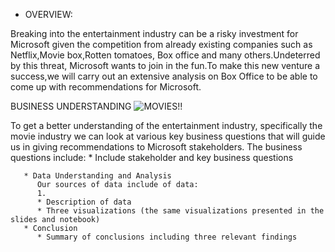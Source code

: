 * OVERVIEW:

Breaking into the entertainment industry can be a risky investment for Microsoft given the competition from already existing companies such as Netflix,Movie box,Rotten tomatoes, Box office and many others.Undeterred by this threat, Microsoft wants to join in the fun.To make this new venture a success,we will carry out an extensive analysis on Box Office to be able to come up with recommendations for Microsoft.

BUSINESS UNDERSTANDING
![MOVIES!!](<tyson-moultrie-BQTHOGNHo08-unsplash.jpg ,width="300">)


To get a better understanding of the entertainment industry, specifically the movie industry we can look at various key business questions that will guide us in giving recommendations to Microsoft stakeholders. The business questions include:
          * Include stakeholder and key business questions
          
       * Data Understanding and Analysis
          Our sources of data include of data:
          1.
          * Description of data
          * Three visualizations (the same visualizations presented in the slides and notebook)
       * Conclusion
          * Summary of conclusions including three relevant findings

[def]: C:\Users\HP\Documents\dsc-phase-1-project-v2-4\tyson-moultrie-BQTHOGNHo08-unsplash.jpg
